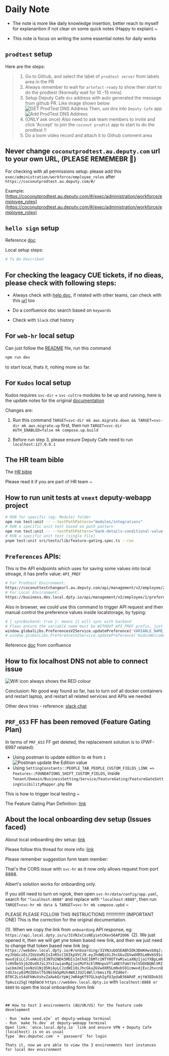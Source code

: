 # Daily Note

- The note is more like daily knowledge insertion, better reach to myself for explanantion if not clear on some quick notes (Happy to explain) ~

- This note is focus on writing the some essential notes for daily works

## `prodtest` setup

Here are the steps:

> 1. Go to Github, and select the label of `prodtest server` from labels area in the PR
> 2. Always remember to wait for `artefact-ready` to show then start to do the prodtest (Normally wait for 10 -15 mins)
> 3. Setup Deputy Cafe `dns` address with auto generated the message from github PR.
>    Like image shown below
![GET ProdTest DNS Address](assets/images/pr-dns.png)
> Then, `add` dns into `Deputy Cafe` app
![Add ProdTest DNS Address](assets/images/add-prodtest-dns.png)
> 4. (ONLY ask once) Also need to ask team members to invite and click 'Accept' to join the `coconut prodtst` app to start to do the prodtest !!
> 5. Do a loom video record and attach it to Github comment area


## Never change `coconutprodtest.au.deputy.com` url to your own URL, (PLEASE REMEMEBR 📝)

For checking with all permissions setup: please add this `exec/administration/workforce/employee_roles` after `https://coconutprodtest.au.deputy.com/#/`

Example: [https://coconutprodtest.au.deputy.com/#/exec/administration/workforce/employee_roles](https://coconutprodtest.au.deputy.com/#/exec/administration/workforce/employee_roles)


## `hello sign` setup

Reference [doc](https://deputy.atlassian.net/wiki/spaces/hr/pages/2522415137/Set+up+dropbox+sign+local+environment)

Local setup steps:

```bash
# To Be Described
```


## For checking the leagacy CUE tickets, if no dieas, please check with following steps:

- Always check with [help doc](https://help.deputy.com/hc/en-au/categories/7657951512591-Deputy-HR-AU-UK-US), if related with other teams, can check with this [url](https://help.deputy.com/hc/en-au) too

- Do a confluence doc search based on `keywords`

- Check with `Slack` chat history


## For `web-hr` local setup

Can just follow the [README](https://github.com/DeputyApp/web-hr/blob/main/README.md) file, run this command

```bash
npm run dev
```

to start local, thats it, nohing more so far.


## For `Kudos` local setup

Kudos requires `svc-dir` + `svc-cultre` modules to be up and running, here is the update notes for the original [documentation](https://deputy.atlassian.net/wiki/spaces/hr/pages/4658594008/Run+Kudos+in+Local)

Changes are:

1. Run this command `TARGET=svc-dir mk aws.migrate.down && TARGET=svc-dir mk aws.migrate.up` first, then run `TARGET=svc-dir AUTH_ENABLED=false mk compose.up.build`

2. Before run step 3, please ensure Deputy Cafe need to run `localhost:127.0.0.1`


## The HR team bible

The [HR bible](https://help.deputy.com/hc/en-au/articles/4658199944847-Deputy-access-levels?gad_source=1&gad_campaignid=22731064046&gbraid=0AAAAADBqLlDJfWbTKm9matIfr2DAlrfhx&gclid=Cj0KCQjwnJfEBhCzARIsAIMtfKJzXQPTgFapDWI_sglWLCF3jIZNwo_-nLZsWEDf5JTjBYHKnBs145waAutAEALw_wcB)

Please read it if you are part of HR team ~

## How to run unit tests at `vnext` deputy-webapp project

```bash
# RUN for specific (eg: Module) folder
npm run test:unit -- --testPathPattern="modules/integrations"
# RUN a specific unit test based on path pattern
npm run test:unit -- --testPathPattern="bank-details-conditional-value.spec.ts"
# RUN a specific unit test (single file)
pnpm test:unit src/tests/lib/feature-gating.spec.ts --run
```

## `Preferences` APIs:

This is the API endpoints which uses for saving some values into local stroage, it has prefix value: `API_PREF`

```bash
# For Prodtest Environment:
https://coconuttestchangeurl.au.deputy.com/api/management/v2/employee/279/preferences
# For Local Environment:
https://business.dev.local.dpty.io/api/management/v2/employee/1/preferences
```

Also in browser, we could use this command to trigger API request and then manual control the preference values inside localstorage, by typing:

```bash
# { syncBackend: true }: means it will sync with backend
# Pleas ensure the variable name must be WITHOUT API_PREF prefix, just the variable name ONLY ~
window.globalLibs.PreferencesV2Service.updatePreference('VARIABLE_NAME_WITHOUT_API_PREF_PREFIX', value, { syncBackend: true })
# window.globalLibs.PreferencesV2Service.updatePreference('KudosWelcomeBannerHidden', false, { syncBackend: true })
```

Reference [doc](https://deputy.atlassian.net/wiki/spaces/FPC/pages/2505146395/Webapp+User+Preferences) from confluence


## How to fix localhost DNS not able to connect issue

![Wifi icon always shows the RED colour](assets/images/localhost-dns-failed-to-connect.png)

Conclusion: No good way found so far, has to turn oof all docker containers and restart laptop, and restart all related services and APIs we needed

Other devs tries - reference: [slack chat](https://deputy.slack.com/archives/C04CTF1HF9D/p1741906810669149?thread_ts=1741863392.508929&cid=C04CTF1HF9D)

## `PRF_653` FF has been removed (Feature Gating Plan)

In terms of `PRF_653` FF get deleted, the replacement solution is to (PWF-6997 related):

- Using postman to update edition to `40` from `1`
![Postman update the Edition value](./assets//images/PRF_653.png)
- Using `SettingConstants::PEOPLE_TAB_PEOPLE_CUSTOM_FIELDS_LINK => Features::FOUNDATIONS_SHIFT_CUSTOM_FIELDS`, inside `Tenant/Domain/BusinessSetting/Service/FeatureGating/FeatureGateSettingVisibilityMapper.php` file

This is how to trigger local testing ~

The Feature Gating Plan Definition: [link](https://deputy.atlassian.net/wiki/spaces/GROW/pages/4662034532/Feature+Gating+by+Plans+and+Add-ons)


## About the local onboarding dev setup (Issues faced)

About local onboarding dev setup: [link](https://deputy.atlassian.net/wiki/spaces/hr/pages/404949111/Employee+Onboarding+DEV+setup)

Please follow this thread for more info: [link](https://deputy.slack.com/archives/C075FG0CNKF/p1755576394139399)

Please remember suggestion form team member:

That's the CORS issue with `svc-hr` as it now only allows request from port 8888.

Albert's solution works for onboarding only.

If you still need to turn on ngrok, then open `svc-hr/data/config/app.yaml`, search for `"localhost:8888"` and replace with `"localhost:8889"`, then run `TARGET=svc-hr mk data & TARGET=svc-hr mk compose.upbd` ~

PLEASE PLEASE FOLLOW THIS INSTRUCTIONS !!!!!!!!!!!!!!! (IMPORTANT ONE)
This is the correction for the original documentation.

(1). When we copy the link from `onboarding` API response, eg: `https://api.local.dpty.io/u/31VNJxCssNEyietCKev56AP2O06`
![]()
(2). We just opened it, then we will get yne token based new link, and then we just need to change that token based new link (eg: `https://webdev.local.dpty.io/#/onboarding/31VNJubQSEABhIOk3DmKHwsb8qJ;eyJhbGciOiJIUzUxMiIsInR5cCI6IkpXVCJ9.eyJhdWQiOiJhcGkuZGVwdXR5LmNvbS91cmwvdjEiLCJleHAiOjE3NTU2NDk5MDIsImlhdCI6MTc1NTY0OTYwMiwiaXNzIjoiYXBpLmRlcHV0eS5jb20vdXJsL3YxIiwianRpIjoiMzFXcElRNnpuVTlaNEtFUmtYelVUOXBQNlVRIiwibmJmIjoxNzU1NjQ5NjAyLCJzdWIiOiJhcGkuZGVwdXR5LmNvbS91cmwvdjEvc2hvcnQtdXJscy8zMVZOSnlTb3NsSm5pMzh4WXJJU2l4WllrbmsifQ.PZd8e7-BT0C2LvS4dFkWvXshvZaXwkEcYpWjJmR4gKf97GLkqhIgfUJpdaB36ARdF_mjtW3EDob3STpAuis2Sg`) replace `https://webdev.local.dpty.io` with `localhost:8888 or 8889` to open the local onboarding form link
```


## How to test 3 environments (AU/UK/US) for the feature code development

- Run `make seed.e2e` at deputy-webapp terminal
- Run `make fe.dev` at deputy-webapp terminal
Open link: `once.local.dpty.io` link and ensure VPN + Deputy Cafe (localhost) is on as usual
Type `dev.deputec.com` + `password` for login

Thats it, now we are able to view the 3 environments test instances for local dev environment
